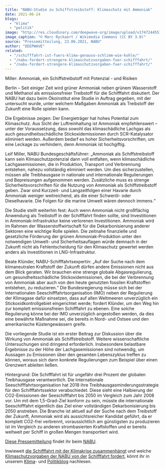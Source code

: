 ```yaml
---
title: "NABU-Studie zu Schiffstreibstoff: Klimaschutz mit Ammoniak"
date: 2021-06-24
blogs: 
  - "klima"
  - "politik"
image: "http://res.cloudinary.com/deepwave-org/image/upload/v1747244551/deepwave.org/MV_CSCL_Mercury_R01.jpg"
image_caption: "© Marc Ryckaert / Wikimedia Commons (CC BY 3.0)"
source: "Pressemitteilung, 23.06.2021, NABU"
author: "DEEPWAVE"
related: 
  - "/schifffahrt-ist-fuers-klima-genauso-schlimm-wie-kohle/"
  - "/nabu-fordert-strengere-klimaschutzvorgaben-fuer-schifffahrt/"
  - "/nabu-fordert-strengere-klimaschutzvorgaben-fuer-schifffahrt/"
---
```


Miller: Ammoniak, ein Schiffstreibstoff mit Potenzial - und Risiken

Berlin – Seit einiger Zeit wird grüner Ammoniak neben grünem Wasserstoff und Methanol als emissionsfreier Treibstoff für die Schifffahrt diskutiert. Der NABU hat dazu beim Ökoinstitut eine Studie in Auftrag gegeben, mit der untersucht wurde, unter welchem Maßgaben Ammoniak als Treibstoff der Zukunft eine Rolle spielen kann.

Die Ergebnisse zeigen: Der Energieträger hat hohes Potential zum Klimaschutz. Aus Sicht der Luftreinhaltung ist Ammoniak empfehlenswert – unter der Voraussetzung, dass sowohl das klimaschädliche Lachgas als auch gesundheitsschädliche Stickoxidemissionen durch SCR-Katalysator eliminiert werden. Außerdem bedarf es hoher Sicherheitsvorschriften, um eine Leckage zu verhindern, denn Ammoniak ist hochgiftig.

Leif Miller, NABU Bundesgeschäftsführer: „Ammoniak als Schiffstreibstoff kann sein Klimaschutzpotenzial dann voll entfalten, wenn klimaschädliche Lachgasemissionen, die in Produktion, Transport und Verbrennung entstehen, nahezu vollständig eliminiert werden. Um dies sicherzustellen, müssen alle Treibhausgase in nationale und internationale Regulierungen und Bepreisungen aufgenommen werden. Zusätzliche muss es strenge Sicherheitsvorschriften für die Nutzung von Ammoniak als Schiffstreibstoff geben. Zwar sind Kurzzeit- und Langzeitfolgen einer Havarie durch Ammoniak weniger weitreichend, als die einer Schweröl- oder Dieselhavarie. Die Folgen für die marine Umwelt wären dennoch immens.“

Die Studie stellt weiterhin fest: Auch wenn Ammoniak nicht großflächig Anwendung als Treibstoff in der Schifffahrt finden sollte, sind Investitionen in Ammoniak-Infrastruktur keine verlorenen Investitionen. Ammoniak wird im Rahmen der Wasserstoffwirtschaft für die Dekarbonisierung anderer Sektoren eine wichtige Rolle spielen. Die zeitnahe finanzielle und gesetzliche Förderung der grünen Ammoniak-Produktion unter den notwendigen Umwelt- und Sicherheitsauflagen würde demnach in der Zukunft nicht als Fehlentscheidung für den Klimaschutz gewertet werden anders als Investitionen in LNG-Infrastruktur.

Beate Klünder, NABU-Schifffahrtsexpertin: „Auf der Suche nach dem klimaneutralen Kraftstoff der Zukunft dürfen andere Emissionen nicht aus dem Blick geraten. Wir brauchen eine strenge globale Abgasregulierung, um gesundheitsschädliche Stickoxidemissionen, die bei der Verbrennung von Ammoniak aber auch von den heute genutzten fossilen Kraftstoffen entstehen, zu reduzieren.“ Die Bundesregierung müsse sich bei der Internationalen Seeschifffahrtsorganisation (IMO) neben der Regulierung der Klimagase dafür einsetzen, dass auf allen Weltmeeren unverzüglich ein Stickoxidkontrollgebiet eingerichtet werde; fordert Klünder, um den Weg hin zur komplett emissionsfreien Schifffahrt zu ebenen. Eine solche Regulierung könne bei der IMO unverzüglich angestoßen werden, da dies eine bewährte Maßnahme sei, die bereits in Nord- und Ostsee und den amerikanische Küstengewässern greife.

Die vorliegende Studie ist ein erster Beitrag zur Diskussion über die Wirkung von Ammoniak als Schiffstreibstoff. Weitere wissenschaftliche Untersuchungen sind dringend erforderlich. Insbesondere belastbare Ergebnisse zu der Höhe der Lachgasemissionen sind notwendig, um Aussagen zu Emissionen über den gesamten Lebenszyklus treffen zu können, woraus sich dann konkrete Regulierungen zum Beispiel über einen Grenzwert ableiten ließen.

Hintergrund: Die Schifffahrt ist für ungefähr drei Prozent der globalen Treibhausgase verantwortlich. Die Internationale Seeschifffahrtsorganisation hat 2018 ihre Treibhausgasminderungsstrategie für den Schifffahrtssektor verabschiedet. Diese sieht eine Halbierung der CO2-Emissionen der Seeschifffahrt bis 2050 im Vergleich zum Jahr 2008 vor. Um mit dem 1,5-Grad-Ziel konform zu sein, müsste die internationale Seeschifffahrt eigentlich das Ziel einer vollständigen Dekarbonisierung bis 2050 anstreben. Die Branche ist aktuell auf der Suche nach dem Treibstoff der Zukunft, Ammoniak wird als aussichtsreicher Kandidat geführt, da er komplett CO2-frei verbrennt, voraussichtlich am günstigsten zu produzieren ist im Vergleich zu anderen strombasierten Kraftstoffen und er bereits weltweit per Schiff in großen Mengen transportiert wird.

[Diese Pressemitteilung](https://www.nabu.de/modules/presseservice/index.php?popup=true&db=presseservice&show=31982) findet ihr beim [NABU](https://www.nabu.de/).

Inwieweit [die Schifffahrt mit der Klimakrise zusammenhängt](https://www.deepwave.org/schifffahrt-ist-fuers-klima-genauso-schlimm-wie-kohle/) und welche [Klimaschutzvorgaben der NABU von der](https://www.deepwave.org/nabu-fordert-strengere-klimaschutzvorgaben-fuer-schifffahrt/) [Schifffahrt fordert](https://www.deepwave.org/nabu-fordert-strengere-klimaschutzvorgaben-fuer-schifffahrt/), könnt ihr in unserem [Klima](https://www.deepwave.org/blogs/klima/)\- und [Politikblog](https://www.deepwave.org/blogs/politik/) nachlesen.
